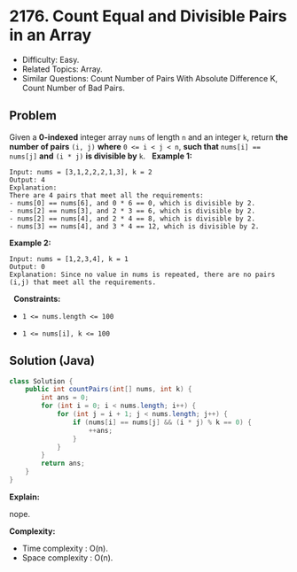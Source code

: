 # 2176. Count Equal and Divisible Pairs in an Array

- Difficulty: Easy.
- Related Topics: Array.
- Similar Questions: Count Number of Pairs With Absolute Difference K, Count Number of Bad Pairs.

## Problem

Given a **0-indexed** integer array ```nums``` of length ```n``` and an integer ```k```, return **the **number of pairs**** ```(i, j)``` **where** ```0 <= i < j < n```, **such that** ```nums[i] == nums[j]``` **and** ```(i * j)``` **is divisible by** ```k```.
 
**Example 1:**

```
Input: nums = [3,1,2,2,2,1,3], k = 2
Output: 4
Explanation:
There are 4 pairs that meet all the requirements:
- nums[0] == nums[6], and 0 * 6 == 0, which is divisible by 2.
- nums[2] == nums[3], and 2 * 3 == 6, which is divisible by 2.
- nums[2] == nums[4], and 2 * 4 == 8, which is divisible by 2.
- nums[3] == nums[4], and 3 * 4 == 12, which is divisible by 2.
```

**Example 2:**

```
Input: nums = [1,2,3,4], k = 1
Output: 0
Explanation: Since no value in nums is repeated, there are no pairs (i,j) that meet all the requirements.
```

 
**Constraints:**


	
- ```1 <= nums.length <= 100```
	
- ```1 <= nums[i], k <= 100```



## Solution (Java)

```java
class Solution {
    public int countPairs(int[] nums, int k) {
        int ans = 0;
        for (int i = 0; i < nums.length; i++) {
            for (int j = i + 1; j < nums.length; j++) {
                if (nums[i] == nums[j] && (i * j) % k == 0) {
                    ++ans;
                }
            }
        }
        return ans;
    }
}
```

**Explain:**

nope.

**Complexity:**

* Time complexity : O(n).
* Space complexity : O(n).

